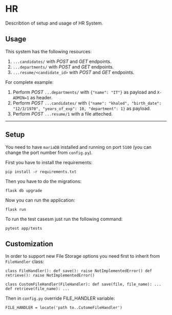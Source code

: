 # HR

Describtion of setup and usage of HR System.

## Usage
This system has the following resources:

1. `...candidates/` with *POST* and *GET* endpoints. 
2. `...departments/` with *POST* and *GET* endpoints. 
3. `...resume/<candidate_id>` with *POST* and *GET* endpoints. 

For complete example:

1. Perform *POST* `...departments/` with `{"name": "IT"}` as payload and `X-ADMIN=1` as header.
2. Perform *POST* `...candidates/` with `{"name": "khaled", "birth_date": "12/3/1970", "years_of_exp": 10, "department": 1}` as payload.
3. Perform *POST* `...resume/1` with a file atteched.

---

## Setup

You need to have `mariaDB` installed and running on port `5100` (you can change the port number from `config.py`). 

First you have to install the requirements:

`pip install -r requirements.txt`

Then you have to do the migrations:

`flask db upgrade`

Now you can run the application:

`flask run`

To run the test casesm just run the following command:

`pytest app/tests`


## Customization

In order to support new File Storage options you need first to inherit from `FileHandler` class:


`class FileHandler():
    def save():
        raise NotImplementedError()
    def retrieve():
        raise NotImplementedError()`

`class CustomFileHandler(FileHandler):
    def save(file, file_name):
        ...
    def retrieve(file_name):
        ...`

Then in `config.py` override FILE_HANDLER variable:

`FILE_HANDLER = locate('path to..CutomeFileHandler')`






